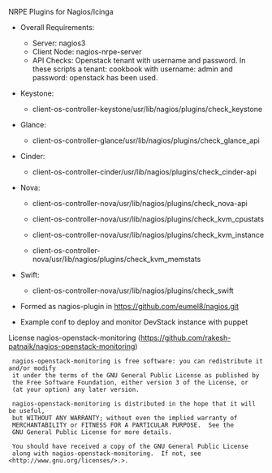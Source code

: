 NRPE Plugins for Nagios/Icinga

- Overall Requirements:
	- Server: nagios3
	- Client Node: nagios-nrpe-server
	- API Checks: Openstack tenant with username and password. In these scripts a tenant: cookbook with username: admin and password: openstack has been used.

- Keystone:
	- client-os-controller-keystone/usr/lib/nagios/plugins/check_keystone

- Glance:
	- client-os-controller-glance/usr/lib/nagios/plugins/check_glance_api

- Cinder:
	- client-os-controller-cinder/usr/lib/nagios/plugins/check_cinder-api
	
- Nova:
	- client-os-controller-nova/usr/lib/nagios/plugins/check_nova-api

	- client-os-controller-nova/usr/lib/nagios/plugins/check_kvm_cpustats
	- client-os-controller-nova/usr/lib/nagios/plugins/check_kvm_instance
	- client-os-controller-nova/usr/lib/nagios/plugins/check_kvm_memstats
	
- Swift:
	- client-os-controller-nova/usr/lib/nagios/plugins/check_swift


- Formed as nagios-plugin in https://github.com/eumel8/nagios.git

- Example conf to deploy and monitor DevStack instance with puppet

License
	 nagios-openstack-monitoring
	 (https://github.com/rakesh-patnaik/nagios-openstack-monitoring)
	
	 nagios-openstack-monitoring is free software: you can redistribute it and/or modify
	 it under the terms of the GNU General Public License as published by
	 the Free Software Foundation, either version 3 of the License, or
	 (at your option) any later version.
	
	 nagios-openstack-monitoring is distributed in the hope that it will be useful,
	 but WITHOUT ANY WARRANTY; without even the implied warranty of
	 MERCHANTABILITY or FITNESS FOR A PARTICULAR PURPOSE.  See the
	 GNU General Public License for more details.
	
	 You should have received a copy of the GNU General Public License
	 along with nagios-openstack-monitoring.  If not, see <http://www.gnu.org/licenses/>.>.

